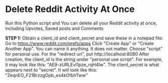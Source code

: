 # Delete Reddit Activity At Once
Run this Python script and You can delete all your Reddit activity at once, including Upvotes, Saved posts and Comments

**STEP 1:**
Obtain a client_id and client_secret and save these in a notepad file:
Go to https://www.reddit.com/prefs/apps
Click "Create App" or "Create Another App".
You can name it anything. It does not matter.
Choose "script" for personal use.
For the "redirect uri", put http://localhost:8080
After creation, the client_id is the string under "personal use script". For example, it may look like this: "AE9-zURLEvI1pze_rqH4Iw".
The client_secret is what appears next to "secret". It will look like this: "ZeqnEO_F21BrzzgOpb_es4kOfbhTww"
